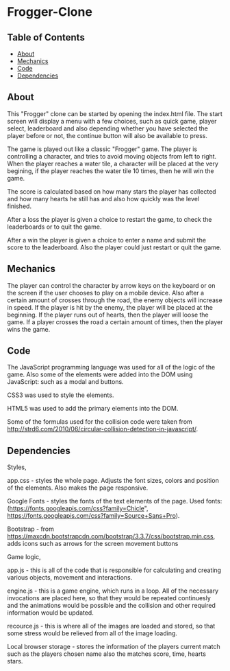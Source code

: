 # Frogger-Clone

## Table of Contents

* [About](#about)
* [Mechanics](#mechanics)
* [Code](#code)
* [Dependencies](#dependencies)




## About

This "Frogger" clone can be started by opening the index.html file. The start screen will display a menu with a few choices, such as quick game, player select, leaderboard and also depending whether you have selected the player before or not, the continue button will also be available to press.

The game is played out like a classic "Frogger" game. The player is controlling a character, and tries to avoid moving objects from left to right. When the player reaches a water tile, a character will be placed at the very begining, if the player reaches the water tile 10 times, then he will win the game.

The score is calculated based on how many stars the player has collected and how many hearts he still has and also how quickly was the level finished.

After a loss the player is given a choice to restart the game, to check the leaderboards or to quit the game.

After a win the player is given a choice to enter a name and submit the score to the leaderboard. Also the player could just restart or quit the game.

## Mechanics

The player can control the character by arrow keys on the keyboard or on the screen if the user chooses to play on a mobile device. Also after a certain amount of crosses through the road, the enemy objects will increase in speed. If the player is hit by the enemy, the player will be placed at the beginning. If the player runs out of hearts, then the player will loose the game. If a player crosses the road a certain amount of times, then the player wins the game.

## Code

The JavaScript programming language was used for all of the logic of the game. Also some of the elements were added into the DOM using JavaScript: such as a modal and buttons.

CSS3 was used to style the elements.

HTML5 was used to add the primary elements into the DOM.

Some of the formulas used for the collision code were taken from http://strd6.com/2010/06/circular-collision-detection-in-javascript/.

## Dependencies

Styles,

app.css - styles the whole page. Adjusts the font sizes, colors and position of the elements. Also makes the page responsive.

Google Fonts - styles the fonts of the text elements of the page.
Used fonts: (https://fonts.googleapis.com/css?family=Chicle", https://fonts.googleapis.com/css?family=Source+Sans+Pro).

Bootstrap - from https://maxcdn.bootstrapcdn.com/bootstrap/3.3.7/css/bootstrap.min.css, adds icons such as arrows for the screen movement buttons

Game logic,

app.js - this is all of the code that is responsible for calculating and creating various objects, movement and interactions.

engine.js - this is a game engine, which runs in a loop. All of the necessary invocations are placed here, so that they would be repeated continuesly and the animations would be possible and the collision and other required information would be updated.

recource.js - this is where all of the images are loaded and stored, so that some stress would be relieved from all of the image loading.

Local browser storage - stores the information of the players current match such as the players chosen name also the matches score, time, hearts stars.